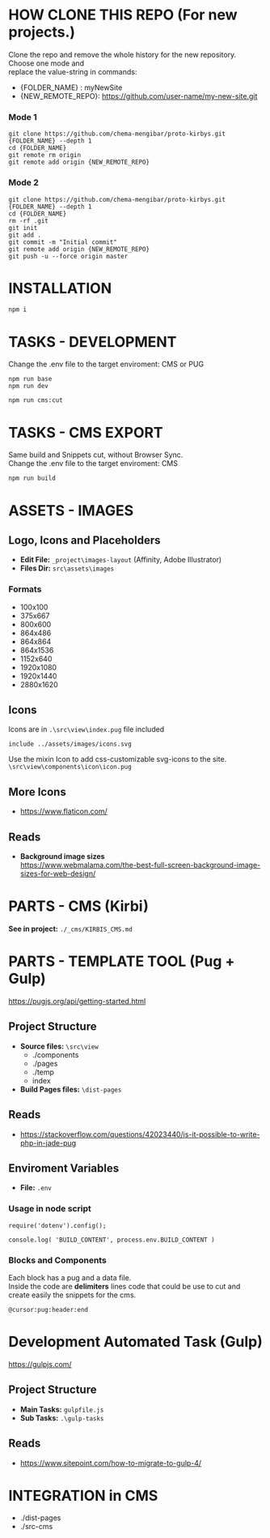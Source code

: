 # HOW CLONE THIS REPO (For new projects.)

Clone the repo and remove the whole history for the new repository.  
Choose one mode and  
replace the value-string in commands:

- {FOLDER_NAME} : myNewSite
- {NEW_REMOTE_REPO}: https://github.com/user-name/my-new-site.git

### Mode 1  
```
git clone https://github.com/chema-mengibar/proto-kirbys.git {FOLDER_NAME} --depth 1
cd {FOLDER_NAME}
git remote rm origin
git remote add origin {NEW_REMOTE_REPO}
```

### Mode 2  
```
git clone https://github.com/chema-mengibar/proto-kirbys.git {FOLDER_NAME} --depth 1
cd {FOLDER_NAME}
rm -rf .git
git init
git add .
git commit -m "Initial commit"
git remote add origin {NEW_REMOTE_REPO}
git push -u --force origin master
```


# INSTALLATION
```
npm i
```

# TASKS - DEVELOPMENT

Change the .env file to the target enviroment: CMS or PUG

```
npm run base
npm run dev
```

```
npm run cms:cut
```

# TASKS - CMS EXPORT

Same build and Snippets cut, without Browser Sync.  
Change the .env file to the target enviroment: CMS
```
npm run build
```


# ASSETS - IMAGES

## Logo, Icons and Placeholders
- **Edit File:** `_project\images-layout` (Affinity, Adobe Illustrator)
- **Files Dir:** `src\assets\images`

### Formats
  - 100x100
  - 375x667
  - 800x600
  - 864x486
  - 864x864
  - 864x1536
  - 1152x640
  - 1920x1080
  - 1920x1440
  - 2880x1620

## Icons
Icons are in `.\src\view\index.pug` file included
```
include ../assets/images/icons.svg
```
Use the mixin Icon to add css-customizable svg-icons to the site.
`\src\view\components\icon\icon.pug`

## More Icons
- https://www.flaticon.com/

## Reads
- **Background image sizes**  
  https://www.webmalama.com/the-best-full-screen-background-image-sizes-for-web-design/


# PARTS - CMS (Kirbi)
**See in project:** `./_cms/KIRBIS_CMS.md`


# PARTS - TEMPLATE TOOL (Pug +  Gulp)
https://pugjs.org/api/getting-started.html

## Project Structure
- **Source files:** `\src\view`
  - ./components
  - ./pages
  - ./temp
  - index
- **Build Pages files:** `\dist-pages`

## Reads
- https://stackoverflow.com/questions/42023440/is-it-possible-to-write-php-in-jade-pug

## Enviroment Variables
- **File:** `.env`  

### Usage in node script
```
require('dotenv').config();

console.log( 'BUILD_CONTENT', process.env.BUILD_CONTENT )
```

### Blocks and Components

Each block has a pug and a data file.  
Inside the code are **delimiters** lines code that could be use to cut and create easily the snippets for the cms.
```
@cursor:pug:header:end
```

# Development Automated Task (Gulp)
https://gulpjs.com/

## Project Structure
- **Main Tasks:** `gulpfile.js`
- **Sub Tasks:** `.\gulp-tasks`

## Reads
- https://www.sitepoint.com/how-to-migrate-to-gulp-4/

# INTEGRATION in CMS
- ./dist-pages
- ./src-cms
